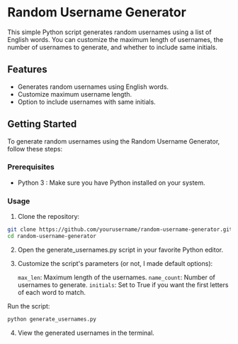 # Random Username Generator

This simple Python script generates random usernames using a list of English words. You can customize the maximum length of usernames, the number of usernames to generate, and whether to include same initials.

## Features

- Generates random usernames using English words.
- Customize maximum username length.
- Option to include usernames with same initials.

## Getting Started

To generate random usernames using the Random Username Generator, follow these steps:

### Prerequisites

- Python 3 : Make sure you have Python installed on your system.

### Usage

1. Clone the repository:

```bash
git clone https://github.com/yourusername/random-username-generator.git
cd random-username-generator
```
2. Open the generate_usernames.py script in your favorite Python editor.

3. Customize the script's parameters (or not, I made default options):

    `max_len`: Maximum length of the usernames.
    `name_count`: Number of usernames to generate.
    `initials`: Set to True if you want the first letters of each word to match.

Run the script:
```bash
python generate_usernames.py
```
4. View the generated usernames in the terminal.